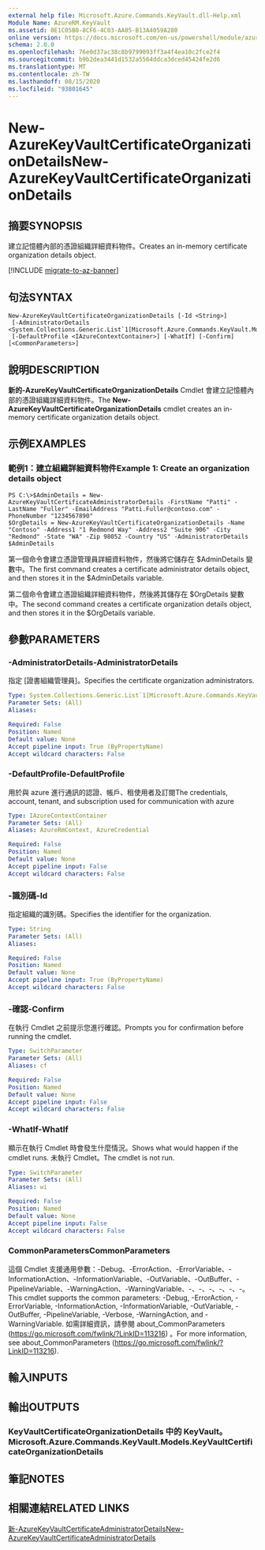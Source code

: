 ```yaml
---
external help file: Microsoft.Azure.Commands.KeyVault.dll-Help.xml
Module Name: AzureRM.KeyVault
ms.assetid: 0E1C05B0-8CF6-4C03-AA05-B13A4059A280
online version: https://docs.microsoft.com/en-us/powershell/module/azurerm.keyvault/new-azurekeyvaultcertificateorganizationdetails
schema: 2.0.0
ms.openlocfilehash: 76e0d37ac38c8b9799093ff3a4f4ea10c2fce2f4
ms.sourcegitcommit: b9b2dea3441d1532a5564ddca3dced45424fe2d6
ms.translationtype: MT
ms.contentlocale: zh-TW
ms.lasthandoff: 08/15/2020
ms.locfileid: "93801645"
---
```

# <span data-ttu-id="926fd-101">New-AzureKeyVaultCertificateOrganizationDetails</span><span class="sxs-lookup"><span data-stu-id="926fd-101">New-AzureKeyVaultCertificateOrganizationDetails</span></span>

## <span data-ttu-id="926fd-102">摘要</span><span class="sxs-lookup"><span data-stu-id="926fd-102">SYNOPSIS</span></span>
<span data-ttu-id="926fd-103">建立記憶體內部的憑證組織詳細資料物件。</span><span class="sxs-lookup"><span data-stu-id="926fd-103">Creates an in-memory certificate organization details object.</span></span>

[!INCLUDE [migrate-to-az-banner](../../includes/migrate-to-az-banner.md)]

## <span data-ttu-id="926fd-104">句法</span><span class="sxs-lookup"><span data-stu-id="926fd-104">SYNTAX</span></span>

```
New-AzureKeyVaultCertificateOrganizationDetails [-Id <String>]
 [-AdministratorDetails <System.Collections.Generic.List`1[Microsoft.Azure.Commands.KeyVault.Models.KeyVaultCertificateAdministratorDetails]>]
 [-DefaultProfile <IAzureContextContainer>] [-WhatIf] [-Confirm] [<CommonParameters>]
```

## <span data-ttu-id="926fd-105">說明</span><span class="sxs-lookup"><span data-stu-id="926fd-105">DESCRIPTION</span></span>
<span data-ttu-id="926fd-106">**新的-AzureKeyVaultCertificateOrganizationDetails** Cmdlet 會建立記憶體內部的憑證組織詳細資料物件。</span><span class="sxs-lookup"><span data-stu-id="926fd-106">The **New-AzureKeyVaultCertificateOrganizationDetails** cmdlet creates an in-memory certificate organization details object.</span></span>

## <span data-ttu-id="926fd-107">示例</span><span class="sxs-lookup"><span data-stu-id="926fd-107">EXAMPLES</span></span>

### <span data-ttu-id="926fd-108">範例1：建立組織詳細資料物件</span><span class="sxs-lookup"><span data-stu-id="926fd-108">Example 1: Create an organization details object</span></span>
```
PS C:\>$AdminDetails = New-AzureKeyVaultCertificateAdministratorDetails -FirstName "Patti" -LastName "Fuller" -EmailAddress "Patti.Fuller@contoso.com" -PhoneNumber "1234567890"
$OrgDetails = New-AzureKeyVaultCertificateOrganizationDetails -Name "Contoso" -Address1 "1 Redmond Way" -Address2 "Suite 906" -City "Redmond" -State "WA" -Zip 98052 -Country "US" -AdministratorDetails $AdminDetails
```

<span data-ttu-id="926fd-109">第一個命令會建立憑證管理員詳細資料物件，然後將它儲存在 $AdminDetails 變數中。</span><span class="sxs-lookup"><span data-stu-id="926fd-109">The first command creates a certificate administrator details object, and then stores it in the $AdminDetails variable.</span></span>

<span data-ttu-id="926fd-110">第二個命令會建立憑證組織詳細資料物件，然後將其儲存在 $OrgDetails 變數中。</span><span class="sxs-lookup"><span data-stu-id="926fd-110">The second command creates a certificate organization details object, and then stores it in the $OrgDetails variable.</span></span>

## <span data-ttu-id="926fd-111">參數</span><span class="sxs-lookup"><span data-stu-id="926fd-111">PARAMETERS</span></span>

### <span data-ttu-id="926fd-112">-AdministratorDetails</span><span class="sxs-lookup"><span data-stu-id="926fd-112">-AdministratorDetails</span></span>
<span data-ttu-id="926fd-113">指定 [證書組織管理員]。</span><span class="sxs-lookup"><span data-stu-id="926fd-113">Specifies the certificate organization administrators.</span></span>

```yaml
Type: System.Collections.Generic.List`1[Microsoft.Azure.Commands.KeyVault.Models.KeyVaultCertificateAdministratorDetails]
Parameter Sets: (All)
Aliases: 

Required: False
Position: Named
Default value: None
Accept pipeline input: True (ByPropertyName)
Accept wildcard characters: False
```

### <span data-ttu-id="926fd-114">-DefaultProfile</span><span class="sxs-lookup"><span data-stu-id="926fd-114">-DefaultProfile</span></span>
<span data-ttu-id="926fd-115">用於與 azure 進行通訊的認證、帳戶、租使用者及訂閱</span><span class="sxs-lookup"><span data-stu-id="926fd-115">The credentials, account, tenant, and subscription used for communication with azure</span></span>

```yaml
Type: IAzureContextContainer
Parameter Sets: (All)
Aliases: AzureRmContext, AzureCredential

Required: False
Position: Named
Default value: None
Accept pipeline input: False
Accept wildcard characters: False
```

### <span data-ttu-id="926fd-116">-識別碼</span><span class="sxs-lookup"><span data-stu-id="926fd-116">-Id</span></span>
<span data-ttu-id="926fd-117">指定組織的識別碼。</span><span class="sxs-lookup"><span data-stu-id="926fd-117">Specifies the identifier for the organization.</span></span>

```yaml
Type: String
Parameter Sets: (All)
Aliases: 

Required: False
Position: Named
Default value: None
Accept pipeline input: True (ByPropertyName)
Accept wildcard characters: False
```

### <span data-ttu-id="926fd-118">-確認</span><span class="sxs-lookup"><span data-stu-id="926fd-118">-Confirm</span></span>
<span data-ttu-id="926fd-119">在執行 Cmdlet 之前提示您進行確認。</span><span class="sxs-lookup"><span data-stu-id="926fd-119">Prompts you for confirmation before running the cmdlet.</span></span>

```yaml
Type: SwitchParameter
Parameter Sets: (All)
Aliases: cf

Required: False
Position: Named
Default value: None
Accept pipeline input: False
Accept wildcard characters: False
```

### <span data-ttu-id="926fd-120">-WhatIf</span><span class="sxs-lookup"><span data-stu-id="926fd-120">-WhatIf</span></span>
<span data-ttu-id="926fd-121">顯示在執行 Cmdlet 時會發生什麼情況。</span><span class="sxs-lookup"><span data-stu-id="926fd-121">Shows what would happen if the cmdlet runs.</span></span>
<span data-ttu-id="926fd-122">未執行 Cmdlet。</span><span class="sxs-lookup"><span data-stu-id="926fd-122">The cmdlet is not run.</span></span>

```yaml
Type: SwitchParameter
Parameter Sets: (All)
Aliases: wi

Required: False
Position: Named
Default value: None
Accept pipeline input: False
Accept wildcard characters: False
```

### <span data-ttu-id="926fd-123">CommonParameters</span><span class="sxs-lookup"><span data-stu-id="926fd-123">CommonParameters</span></span>
<span data-ttu-id="926fd-124">這個 Cmdlet 支援通用參數：-Debug、-ErrorAction、-ErrorVariable、-InformationAction、-InformationVariable、-OutVariable、-OutBuffer、-PipelineVariable、-WarningAction、-WarningVariable、-、-、-、-、-、-。</span><span class="sxs-lookup"><span data-stu-id="926fd-124">This cmdlet supports the common parameters: -Debug, -ErrorAction, -ErrorVariable, -InformationAction, -InformationVariable, -OutVariable, -OutBuffer, -PipelineVariable, -Verbose, -WarningAction, and -WarningVariable.</span></span> <span data-ttu-id="926fd-125">如需詳細資訊，請參閱 about_CommonParameters (https://go.microsoft.com/fwlink/?LinkID=113216) 。</span><span class="sxs-lookup"><span data-stu-id="926fd-125">For more information, see about_CommonParameters (https://go.microsoft.com/fwlink/?LinkID=113216).</span></span>

## <span data-ttu-id="926fd-126">輸入</span><span class="sxs-lookup"><span data-stu-id="926fd-126">INPUTS</span></span>

## <span data-ttu-id="926fd-127">輸出</span><span class="sxs-lookup"><span data-stu-id="926fd-127">OUTPUTS</span></span>

### <span data-ttu-id="926fd-128">KeyVaultCertificateOrganizationDetails 中的 KeyVault。</span><span class="sxs-lookup"><span data-stu-id="926fd-128">Microsoft.Azure.Commands.KeyVault.Models.KeyVaultCertificateOrganizationDetails</span></span>

## <span data-ttu-id="926fd-129">筆記</span><span class="sxs-lookup"><span data-stu-id="926fd-129">NOTES</span></span>

## <span data-ttu-id="926fd-130">相關連結</span><span class="sxs-lookup"><span data-stu-id="926fd-130">RELATED LINKS</span></span>

[<span data-ttu-id="926fd-131">新-AzureKeyVaultCertificateAdministratorDetails</span><span class="sxs-lookup"><span data-stu-id="926fd-131">New-AzureKeyVaultCertificateAdministratorDetails</span></span>](./New-AzureKeyVaultCertificateAdministratorDetails.md)

